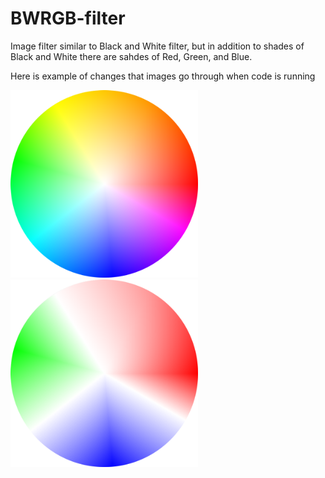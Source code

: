# BWRGB-filter
Image filter similar to Black and White filter, but in addition to shades of Black and White there are sahdes of Red, Green, and Blue. 

Here is example of changes that images go through when code is running

<img src="https://github.com/VusalShahbazzadeh/BWRGB-filter/blob/master/Example.png" width="300"  /> <img src="https://github.com/VusalShahbazzadeh/BWRGB-filter/blob/master/ModifiedExample.png" width="300" />
